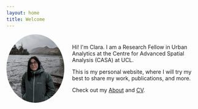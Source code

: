 ```yaml
---
layout: home
title: Welcome
---
```


<div style="display: flex; align-items: center; gap: 20px; margin-bottom: 1.5rem;">
  <img src="/profile.jpg" alt="Profile photo" style="width: 180px; height: 180px; border-radius: 50%; object-fit: cover;">
  <div>
    <p>Hi! I'm Clara. I am a Research Fellow in Urban Analytics at the Centre for Advanced Spatial Analysis (CASA) at UCL.</p>
    <p>This is my personal website, where I will try my best to share my work, publications, and more.</p>
    <p>Check out my <a href="/about/">About</a> and <a href="/cv.pdf">CV</a>.</p>
  </div>
</div>
